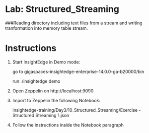 # Lab: Structured_Streaming 

###Reading directory including text files from a stream and writing tranformation into  memory table stream. 

# Instructions

1. Start InsightEdge in Demo mode:

    go to gigaspaces-insightedge-enterprise-14.0.0-ga-b20000/bin

    run ./insightedge demo

2. Open Zeppelin on http://localhost:9090

3. Import to Zeppelin the following Notebook:

    insightedge-training/Day3/10_Structured_Streaming/Exercise - Structured Streaming 1.json

4. Follow the instructions inside the Notebook paragraph
